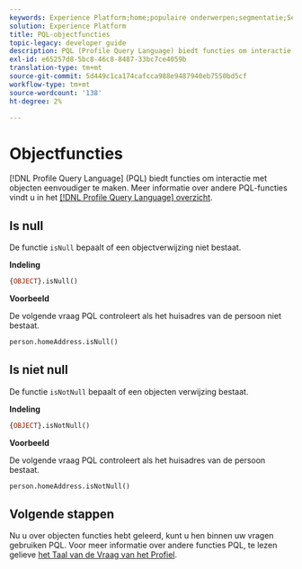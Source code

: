 ```yaml
---
keywords: Experience Platform;home;populaire onderwerpen;segmentatie;Segmentatie;Segmenteringsservice;pql;PQL;Profile Query Language;object-functies;object;
solution: Experience Platform
title: PQL-objectfuncties
topic-legacy: developer guide
description: PQL (Profile Query Language) biedt functies om interactie met objecten eenvoudiger te maken.
exl-id: e65257d8-5bc8-46c8-8487-33bc7ce4059b
translation-type: tm+mt
source-git-commit: 5d449c1ca174cafcca988e9487940eb7550bd5cf
workflow-type: tm+mt
source-wordcount: '138'
ht-degree: 2%

---
```


# Objectfuncties

[!DNL Profile Query Language] (PQL) biedt functies om interactie met objecten eenvoudiger te maken. Meer informatie over andere PQL-functies vindt u in het [[!DNL Profile Query Language] overzicht](./overview.md).

## Is null

De functie `isNull` bepaalt of een objectverwijzing niet bestaat.

**Indeling**

```sql
{OBJECT}.isNull()
```

**Voorbeeld**

De volgende vraag PQL controleert als het huisadres van de persoon niet bestaat.

```sql
person.homeAddress.isNull()
```

## Is niet null

De functie `isNotNull` bepaalt of een objecten verwijzing bestaat.

**Indeling**

```sql
{OBJECT}.isNotNull()
```

**Voorbeeld**

De volgende vraag PQL controleert als het huisadres van de persoon bestaat.

```sql
person.homeAddress.isNotNull()
```

## Volgende stappen

Nu u over objecten functies hebt geleerd, kunt u hen binnen uw vragen gebruiken PQL. Voor meer informatie over andere functies PQL, te lezen gelieve [het Taal van de Vraag van het Profiel](./overview.md).
